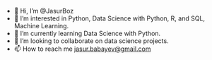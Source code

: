 - 👋 Hi, I’m @JasurBoz
- 👀 I’m interested in Python, Data Science with Python, R, and SQL, Machine Learning.
- 🌱 I’m currently learning Data Science with Python.
- 💞️ I’m looking to collaborate on data science projects.
- 📫 How to reach me jasur.babayev@gmail.com

<!---
JasurBoz/JasurBoz is a ✨ special ✨ repository because its `README.md` (this file) appears on your GitHub profile.
You can click the Preview link to take a look at your changes.
--->
